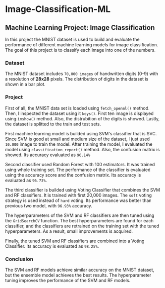 # Image-Classification-ML
## **Machine Learning Project: Image Classification**

In this project the MNIST dataset is used to build and evaluate the performance of different machine learning models for image classification. The goal of this project is to classify each image into one of the numbers.

### **Dataset**

The MNIST dataset includes `70,000 images` of handwritten digits (0-9) with a resolution of **28x28** pixels. The distribution of digits in the dataset is shown in a bar plot.

### **Project**

First of all, the MNIST data set is loaded using `fetch_openml()` method. 
Then, I inspected the dataset using it `keys()`. First ten image is displayed using `imshow()` method. 
Also, the distrubition of the digits is showed. Lastly, the dataset is splitted to the train and test sets.

First machine learning model is builded using SVM's classifier that is SVC. 
Since SVM is good at small and medium size of the dataset, I just used `10.000` image to train the model. 
After training the model, I evaluated the model using `classification_report()` method. Also, the confusion matrix is showed. Its accuracy evaluated as `96.14%`

Second classifier used Random Forest with 100 estimators. It was trained using whole training set. 
The performance of the classifier is evaluated using the accuracy score and the confusion matrix.
Its accuracy is evaluated as `96.73%`.

The third classifier is builded using Voting Classifier that combines the SVM and RF classifiers.
It is trained with first 20,000 images. The `soft` voting strategy is used instead of `hard` voting.
Its performance was better than previous two model, with `96.93%` accuracy.

The hyperparameters of the SVM and RF classifiers are then tuned using the `GridSearchCV` function. 
The best hyperparameters are found for each classifier, and the classifiers are retrained on the training set with the tuned hyperparameters.
As a result, small improvements is acquired.

Finally, the tuned SVM and RF classifiers are combined into a Voting Classifier.
Its accuracy is evaluated as `98.25%`.

### **Conclusion**

The SVM and RF models achieve similar accuracy on the MNIST dataset, but the ensemble model achieves the best results. The hyperparameter tuning improves the performance of the SVM and RF models. 